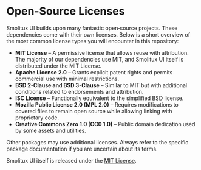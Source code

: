 # Open-Source Licenses

Smolitux UI builds upon many fantastic open‑source projects. These dependencies come with their own licenses. Below is a short overview of the most common license types you will encounter in this repository:

- **MIT License** – A permissive license that allows reuse with attribution. The majority of our dependencies use MIT, and Smolitux UI itself is distributed under the MIT License.
- **Apache License 2.0** – Grants explicit patent rights and permits commercial use with minimal restrictions.
- **BSD 2-Clause and BSD 3-Clause** – Similar to MIT but with additional conditions related to endorsements and attribution.
- **ISC License** – Functionally equivalent to the simplified BSD license.
- **Mozilla Public License 2.0 (MPL 2.0)** – Requires modifications to covered files to remain open source while allowing linking with proprietary code.
- **Creative Commons Zero 1.0 (CC0 1.0)** – Public domain dedication used by some assets and utilities.

Other packages may use additional licenses. Always refer to the specific package documentation if you are uncertain about its terms.

Smolitux UI itself is released under the [MIT License](../../LICENSE).
